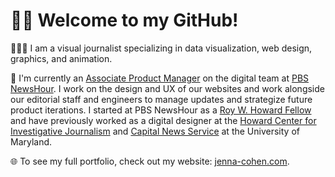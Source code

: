 # 👋🏼 Welcome to my GitHub!

👩🏻‍💻 I am a visual journalist specializing in data visualization, web design, graphics, and animation.

📰 I'm currently an [Associate Product Manager](https://www.pbs.org/newshour/author/jenna-cohen) on the digital team at [PBS NewsHour](https://www.pbs.org/newshour/). I work on the design and UX of our websites and work alongside our editorial staff and engineers to manage updates and strategize future product iterations. I started at PBS NewsHour as a [Roy W. Howard Fellow](https://scripps.com/fund/news/scripps-howard-foundation-announces-newest-class-of-roy-w-howard-fellows/) and have previously worked as a digital designer at the [Howard Center for Investigative Journalism](https://merrill.umd.edu/howard-center-for-investigative-journalism) and [Capital News Service](https://cnsmaryland.org/) at the University of Maryland.

🌐 To see my full portfolio, check out my website: [jenna-cohen.com](https://jenna-cohen.com/).
